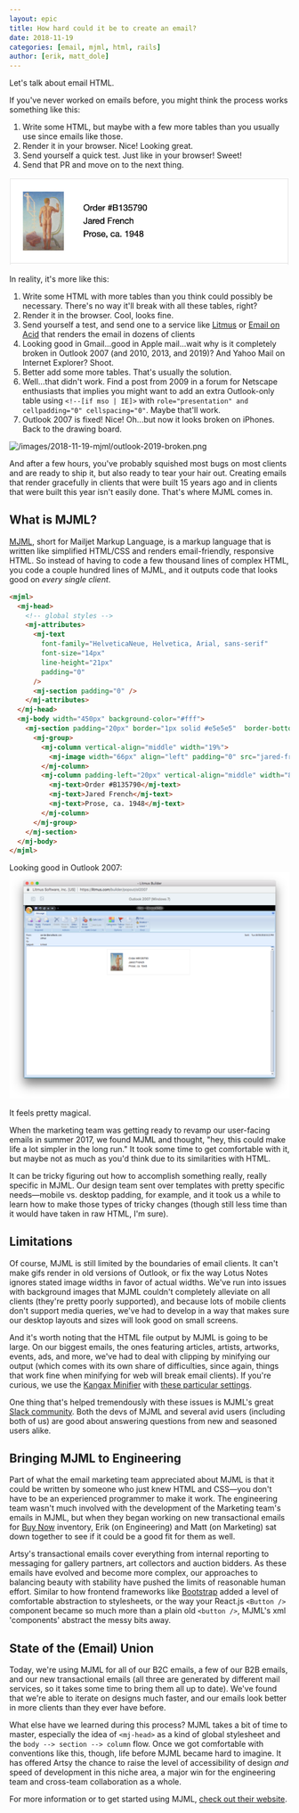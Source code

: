 ```yaml
---
layout: epic
title: How hard could it be to create an email?
date: 2018-11-19
categories: [email, mjml, html, rails]
author: [erik, matt_dole]
---
```


<!-- OUTLINE -->

Let's talk about email HTML.

If you've never worked on emails before, you might think the process works something like this:

1. Write some HTML, but maybe with a few more tables than you usually use since emails like those.
2. Render it in your browser. Nice! Looking great.
3. Send yourself a quick test. Just like in your browser! Sweet!
4. Send that PR and move on to the next thing.

![/images/2018-11-19-mjml/example.png](/images/2018-11-19-mjml/example.png)

In reality, it's more like this:

1. Write some HTML with more tables than you think could possibly be necessary. There's no way it'll break with all
   these tables, right?
2. Render it in the browser. Cool, looks fine.
3. Send yourself a test, and send one to a service like [Litmus](https://www.litmus.com) or
   [Email on Acid](https://www.emailonacid.com) that renders the email in dozens of clients
4. Looking good in Gmail...good in Apple mail...wait why is it completely broken in Outlook 2007 (and 2010, 2013,
   and 2019)? And Yahoo Mail on Internet Explorer? Shoot.
5. Better add some more tables. That's usually the solution.
6. Well...that didn't work. Find a post from 2009 in a forum for Netscape enthusiasts that implies you might want
   to add an extra Outlook-only table using `<!--[if mso | IE]>` with
   `role="presentation" and cellpadding="0" cellspacing="0"`. Maybe that'll work.
7. Outlook 2007 is fixed! Nice! Oh...but now it looks broken on iPhones. Back to the drawing board.

![/images/2018-11-19-mjml/outlook-2019-broken.png](/images/2018-11-19-mjml/outlook-2019-broken.png)

<!-- more -->

And after a few hours, you've probably squished most bugs on most clients and are ready to ship it, but also ready
to tear your hair out. Creating emails that render gracefully in clients that were built 15 years ago and in
clients that were built this year isn't easily done. That's where MJML comes in.

## What is MJML?

[MJML](mjml.io), short for Mailjet Markup Language, is a markup language that is written like simplified HTML/CSS
and renders email-friendly, responsive HTML. So instead of having to code a few thousand lines of complex HTML, you
code a couple hundred lines of MJML, and it outputs code that looks good on _every single client_.

```html
<mjml>
  <mj-head>
    <!-- global styles -->
    <mj-attributes>
      <mj-text
        font-family="HelveticaNeue, Helvetica, Arial, sans-serif"
        font-size="14px"
        line-height="21px"
        padding="0"
      />
      <mj-section padding="0" />
    </mj-attributes>
  </mj-head>
  <mj-body width="450px" background-color="#fff">
    <mj-section padding="20px" border="1px solid #e5e5e5"  border-bottom="0">
      <mj-group>
        <mj-column vertical-align="middle" width="19%">
          <mj-image width="66px" align="left" padding="0" src="jared-french-prose.png"/>
        </mj-column>
        <mj-column padding-left="20px" vertical-align="middle" width="81%">
          <mj-text>Order #B135790</mj-text>
          <mj-text>Jared French</mj-text>
          <mj-text>Prose, ca. 1948</mj-text>
        </mj-column>
      </mj-group>
    </mj-section>
  </mj-body>
</mjml>
```

Looking good in Outlook 2007:
![/images/2018-11-19-mjml/outlook-2007-fixed.png](/images/2018-11-19-mjml/outlook-2007-fixed.png)

It feels pretty magical.

When the marketing team was getting ready to revamp our user-facing emails in summer 2017, we found MJML and
thought, "hey, this could make life a lot simpler in the long run." It took some time to get comfortable with it,
but maybe not as much as you'd think due to its similarities with HTML.

It can be tricky figuring out how to accomplish something really, really specific in MJML. Our design team sent
over templates with pretty specific needs—mobile vs. desktop padding, for example, and it took us a while to learn
how to make those types of tricky changes (though still less time than it would have taken in raw HTML, I'm sure).

## Limitations

Of course, MJML is still limited by the boundaries of email clients. It can't make gifs render in old versions of
Outlook, or fix the way Lotus Notes ignores stated image widths in favor of actual widths. We've run into issues
with background images that MJML couldn't completely alleviate on all clients (they're pretty poorly supported),
and because lots of mobile clients don't support media queries, we've had to develop in a way that makes sure our
desktop layouts and sizes will look good on small screens.

And it's worth noting that the HTML file output by MJML is going to be large. On our biggest emails, the ones
featuring articles, artists, artworks, events, ads, and more, we've had to deal with clipping by minifying our
output (which comes with its own share of difficulties, since again, things that work fine when minifying for web
will break email clients). If you're curious, we use the [Kangax Minifier](http://kangax.github.io/html-minifier/)
with [these particular settings](/images/2018-11-19-mjml/kangax-settings.png).

One thing that's helped tremendously with these issues is MJML's great
[Slack community](https://slacking-inviter.herokuapp.com/). Both the devs of MJML and several avid users (including
both of us) are good about answering questions from new and seasoned users alike.

## Bringing MJML to Engineering

Part of what the email marketing team appreciated about MJML is that it could be written by someone who just knew
HTML and CSS—you don't have to be an experienced programmer to make it work. The engineering team wasn't much
involved with the development of the Marketing team's emails in MJML, but when they began working on new
transactional emails for [Buy Now](https://www.artsy.net/collect?acquireable=true) inventory, Erik (on Engineering)
and Matt (on Marketing) sat down together to see if it could be a good fit for them as well.

Artsy's transactional emails cover everything from internal reporting to messaging for gallery partners, art
collectors and auction bidders. As these emails have evolved and become more complex, our approaches to balancing
beauty with stability have pushed the limits of reasonable human effort. Similar to how frontend frameworks like
[Bootstrap](https://getbootstrap.com/) added a level of comfortable abstraction to stylesheets, or the way your
React.js `<Button />` component became so much more than a plain old `<button />`, MJML's xml 'components' abstract
the messy bits away.

## State of the (Email) Union

Today, we're using MJML for all of our B2C emails, a few of our B2B emails, and our new transactional emails (all
three are generated by different mail services, so it takes some time to bring them all up to date). We've found
that we're able to iterate on designs much faster, and our emails look better in more clients than they ever have
before.

What else have we learned during this process? MJML takes a bit of time to master, especially the idea of
`<mj-head>` as a kind of global stylesheet and the `body --> section --> column` flow. Once we got comfortable with
conventions like this, though, life before MJML became hard to imagine. It has offered Artsy the chance to raise
the level of accessibility of design _and_ speed of development in this niche area, a major win for the engineering
team and cross-team collaboration as a whole.

For more information or to get started using MJML, [check out their website](https://mjml.io).

